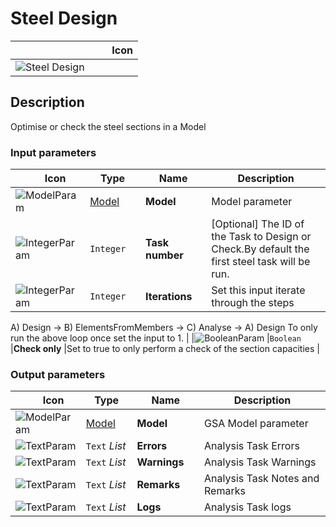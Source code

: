 # Steel Design
<!--- This file has been auto-generated, do not change it manually! Edit the generator here: https://github.com/arup-group/GSA-Grasshopper/tree/main/DocsGeneration --->

|<img width="150"/> Icon |
| ----------- |
|![Steel Design](./images/SteelDesign.png) |

## Description

Optimise or check the steel sections in a Model

### Input parameters

|<img width="20"/> Icon |<img width="200"/> Type |<img width="200"/> Name |<img width="1000"/> Description |
| ----------- | ----------- | ----------- | ----------- |
|![ModelParam](./images/ModelParam.png) |[Model](gsagh-model-parameter.md) |**Model** |Model parameter |
|![IntegerParam](./images/IntegerParam.png) |`Integer` |**Task number** |[Optional] The ID of the Task to Design or Check.By default the first steel task will be run. |
|![IntegerParam](./images/IntegerParam.png) |`Integer` |**Iterations** |Set this input iterate through the steps
A) Design -> B) ElementsFromMembers -> C) Analyse -> A) Design
To only run the above loop once set the input to 1. |
|![BooleanParam](./images/BooleanParam.png) |`Boolean` |**Check only** |Set to true to only perform a check of the section capacities |

### Output parameters

|<img width="20"/> Icon |<img width="200"/> Type |<img width="200"/> Name |<img width="1000"/> Description |
| ----------- | ----------- | ----------- | ----------- |
|![ModelParam](./images/ModelParam.png) |[Model](gsagh-model-parameter.md) |**Model** |GSA Model parameter |
|![TextParam](./images/TextParam.png) |`Text` _List_ |**Errors** |Analysis Task Errors |
|![TextParam](./images/TextParam.png) |`Text` _List_ |**Warnings** |Analysis Task Warnings |
|![TextParam](./images/TextParam.png) |`Text` _List_ |**Remarks** |Analysis Task Notes and Remarks |
|![TextParam](./images/TextParam.png) |`Text` _List_ |**Logs** |Analysis Task logs |
